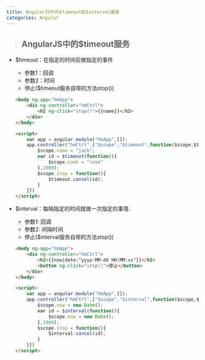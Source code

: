```yaml
---
title: AngularJS中的$timeout和$interval服务
categories: Angular
---
```


>## AngularJS中的$timeout服务

+ $timeout：在指定的时间后做指定的事件
    - 参数1：回调
    - 参数2：时间
    - 停止($timeout服务自带的方法stop())

    ```html
    <body ng-app="hmApp">
        <div ng-controller="hmCtrl">
            <h2 ng-click="stop()">{{name}}</h2>
        </div>
    </body>

    <script>
        var app = angular.module("hmApp",[]);
        app.controller("hmCtrl",["$scope","$timeout",function($scope,$timeout){
            $scope.name = "jack";
            var id = $timeout(function(){
                $scope.name = "rose"
            },2000);
            $scope.stop = function(){
                $timeout.cancel(id);
            }
        }])
    </script>
    ```

+ $interval：每隔指定的时间就做一次指定的事情.
    - 参数1: 回调
    - 参数2: 间隔时间
    - 停止($interval服务自带的方法stop())

    ```html
    <body ng-app="hmApp">
        <div ng-controller="hmCtrl">
            <h2>{{now|date:"yyyy-MM-dd HH:MM:ss"}}</h2>
            <button ng-click="stop()">停止</button>
        </div>
    </body>

    <script>
        var app = angular.module("hmApp",[]);
        app.controller("hmCtrl",["$scope","$interval",function($scope,$interval){
            $scope.now = new Date();
            var id = $interval(function(){
                $scope.now = new Date();
            },1000);
            $scope.stop = function(){
                $interval.cancel(id);
            }
        }])
    </script>
    ```
